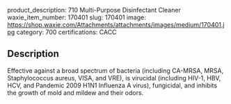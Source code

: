 product_description: 710 Multi-Purpose Disinfectant Cleaner
waxie_item_number: 170401
slug: 170401
image: https://shop.waxie.com/Attachments/attachments/images/medium/170401.jpg
category: 700
certifications: CACC

## Description
Effective against a broad spectrum of bacteria (including CA-MRSA, MRSA, Staphylococcus aureus, VISA, and VRE), is virucidal (including HIV-1, HBV, HCV, and Pandemic 2009 H1N1 Influenza A virus), fungicidal, and inhibits the growth of mold and mildew and their odors.
